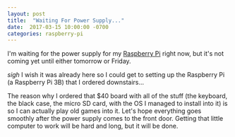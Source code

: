 ```yaml
---
layout: post
title:  "Waiting For Power Supply..."
date:  2017-03-15 10:00:00 -0700
categories: raspberry-pi
---
```

I'm waiting for the power supply for my [Raspberry Pi][raspberry-pi] right now, but it's not coming yet until either tomorrow or Friday.

*sigh* I wish it was already here so I could get to setting up the Raspberry Pi (a Raspberry Pi 3B) that I ordered downstairs...

The reason why I ordered that $40 board with all of the stuff (the keyboard, the black case, the micro SD card, with the OS I managed to install into it) is so I can actually play old games into it. Let's hope everything goes smoothly after the power supply comes to the front door. Getting that little computer to work will be hard and long, but it will be done.

[raspberry-pi]: https://en.wikipedia.org/wiki/Raspberry_Pi
